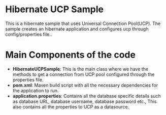 # Hibernate UCP Sample
This is a hibernate sample that uses Universal Connection Pool(UCP). The sample creates an hibernate application and configures ucp through config/properties file.. 

# Main Components of the code 
* **HibernateUCPSample**: This is the main class where we have the methods to get a connection from UCP pool configured through the properties file. 
* **pom.xml**: Maven build script with all the necessary dependencies for the application to run. 
* **application.properties**: Contains all the database specific details such as database URL, database username, database password etc., This also contains all the properties to UCP as a datasource. 
